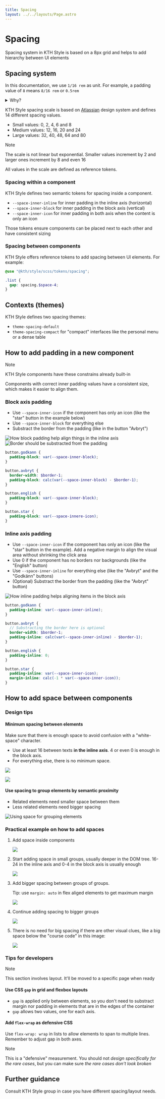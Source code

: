 ```yaml
---
title: Spacing
layout: ../../layouts/Page.astro
---
```


# Spacing

Spacing system in KTH Style is based on a 8px grid and helps to add hierarchy between UI elements

## Spacing system

In this documentation, we use `1/16 rem` as unit. For example, a padding value of `8` means `8/16 rem` or `0.5rem`

<details>
<summary>Why?</summary>

- Why `rem` instead of `px`? It is important that font size and measurements (widths, heights, paddings) keep the same proportions for accessibility and usability reasons. CSS pixel is not proportional to base font size if the user changes their settings.
- Why `1/16`? It is equivalent to 1 CSS pixel by default in all major browsers
</details>

KTH Style spacing scale is based on [Atlassian](https://atlassian.design) design system and defines 14 different spacing values.

- Small values: 0, 2, 4, 6 and 8
- Medium values: 12, 16, 20 and 24
- Large values: 32, 40, 48, 64 and 80

> [!Note]
> The scale is not linear but exponential. Smaller values increment by 2 and larger ones increment by 8 and even 16

All values in the scale are defined as reference tokens.

### Spacing within a component

KTH Style defines two semantic tokens for spacing inside a component.

- `--space-inner-inline` for inner padding in the inline axis (horizontal)
- `--space-inner-block` for inner padding in the block axis (vertical)
- `--space-inner-icon` for inner padding in both axis when the content is only an icon

Those tokens ensure components can be placed next to each other and have consistent sizing

### Spacing between components

KTH Style offers reference tokens to add spacing between UI elements. For example:

```scss
@use "@kth/style/scss/tokens/spacing";

.list {
  gap: spacing.$space-4;
}
```

## Contexts (themes)

KTH Style defines two spacing themes:

- `theme-spacing-default`
- `theme-spacing-compact` for "compact" interfaces like the personal menu or a dense table

## How to add padding in a new component

> [!Note]
> KTH Style components have these constrains already built-in

Components with correct inner padding values have a consistent size, which makes it easier to align them.

### Block axis padding

- Use `--space-inner-icon` if the component has only an icon (like the "star" button in the example below)
- Use `--space-inner-block` for everything else
- Substract the border from the padding (like in the button "Avbryt")

![How block padding help align things in the inline axis](../../../images/space-block-axis.png)
![Border should be substracted from the padding](../../../images/space-block-axis-border.png)

```scss
button.godkann {
  padding-block: var(--space-inner-block);
}

button.avbryt {
  border-width: $border-1;
  padding-block: calc(var(--space-inner-block) - $border-1);
}

button.english {
  padding-block: var(--space-inner-block);
}

button.star {
  padding-block: var(--space-innere-icon);
}
```

### Inline axis padding

- Use `--space-inner-icon` if the component has only an icon (like the "star" button in the example). Add a negative margin to align the visual area without shrinking the click area
- Use 0 if the component has no borders nor backgrounds (like the "English" button)
- Use `--space-inner-inline` for everything else (like the "Avbryt" and the "Godkänn" buttons)
- (Optional) Substract the border from the padding (like the "Avbryt" button)

![How inline padding helps aligning items in the block axis](../../../images/space-inline-axis.png)

```scss
button.godkann {
  padding-inline: var(--space-inner-inline);
}

button.avbryt {
  // Substracting the border here is optional
  border-width: $border-1;
  padding-inline: calc(var(--space-inner-inline) - $border-1);
}

button.english {
  padding-inline: 0;
}

button.star {
  padding-inline: var(--space-inner-icon);
  margin-inline: calc(-1 * var(--space-inner-icon));
}
```

## How to add space between components

### Design tips

#### Minimum spacing between elements

Make sure that there is enough space to avoid confusion with a "white-space" character.

- Use at least 16 between texts **in the inline axis**. 4 or even 0 is enough in the block axis.
- For everything else, there is no minimum space.

![](../../../images/space-minimum.png)

![](../../../images/space-minimum-2.png)

#### Use spacing to group elements by semantic proximity

- Related elements need smaller space between them
- Less related elements need bigger spacing

![Using space for grouping elements](../../../images/space-hierarchy.png)

### Practical example on how to add spaces

1. Add space inside components

   ![](../../../images/space-guide-2.png)

2. Start adding space in small groups, usually deeper in the DOM tree. 16-24 in the inline axis and 0-4 in the block axis is usually enough

   ![](../../../images/space-guide-3.png)

3. Add bigger spacing between groups of groups.

   Tip: use `margin: auto` in flex aliged elements to get maximum margin

   ![](../../../images/space-guide-4.png)

4. Continue adding spacing to bigger groups

   ![](../../../images/space-guide-5.png)

5. There is no need for big spacing if there are other visual clues, like a big space below the "course code" in this image:

   ![](../../../images/space-guide-6.png)

### Tips for developers

> [!Note]
> This section involves layout. It'll be moved to a specific page when ready

#### Use CSS `gap` in grid and flexbox layouts

- `gap` is applied only between elements, so you don't need to substract margin nor padding in elements that are in the edges of the container
- `gap` allows two values, one for each axis.

#### Add `flex-wrap` as defensive CSS

Use `flex-wrap: wrap` in lists to allow elements to span to multiple lines. Remember to adjust gap in both axes.

> [!Note]
> This is a "defensive" measurement. You should not _design specifically for the rare cases_, but you can make sure _the rare cases don't look broken_

## Further guidance

Consult KTH Style group in case you have different spacing/layout needs.
